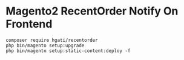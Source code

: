 # Magento2 RecentOrder Notify On Frontend

```
composer require hgati/recentorder
php bin/magento setup:upgrade
php bin/magento setup:static-content:deploy -f
```
